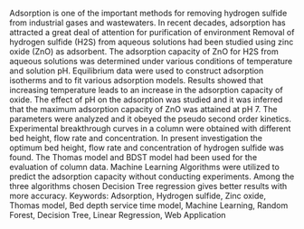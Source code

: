 Adsorption is one of the important methods for removing hydrogen sulfide from industrial gases and wastewaters.
In recent decades, adsorption has attracted a great deal of attention for purification of environment
Removal of hydrogen sulfide (H2S) from aqueous solutions had been studied using zinc oxide (ZnO) as adsorbent. 
The adsorption capacity of ZnO for H2S from aqueous solutions was determined under various conditions of temperature and solution pH.
Equilibrium data were used to construct adsorption isotherms and to fit various adsorption models. 
Results showed that increasing temperature leads to an increase in the adsorption capacity of oxide. 
The effect of pH on the adsorption was studied and it was inferred that the maximum adsorption capacity of ZnO was attained at pH 7.
The parameters were analyzed and it obeyed the pseudo second order kinetics. Experimental breakthrough curves in a column were obtained with different bed height, flow rate and concentration.
In present investigation the optimum bed height, flow rate and concentration of hydrogen sulfide was found. The Thomas model and BDST model had been used for the evaluation of column data.
Machine Learning Algorithms were utilized to predict the adsorption capacity without conducting experiments.
Among the three algorithms chosen Decision Tree regression gives better results with more accuracy.
Keywords: Adsorption, Hydrogen sulfide, Zinc oxide, Thomas model, Bed depth service time model, Machine Learning, Random Forest, Decision Tree, Linear Regression, Web Application          
